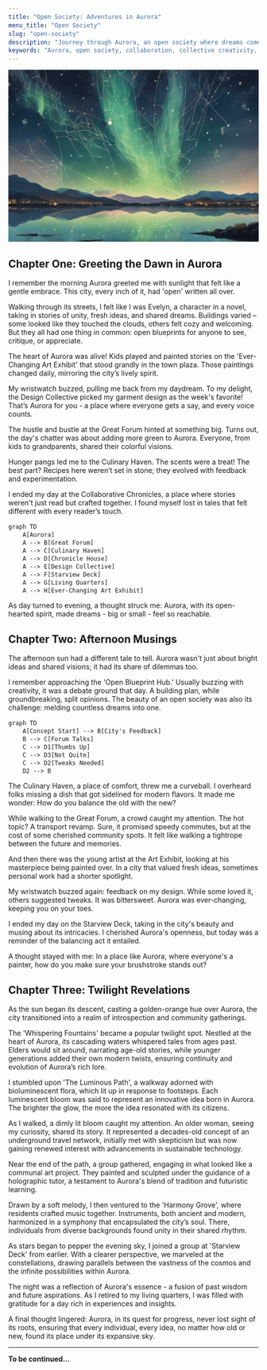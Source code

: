 ```yaml
---
title: "Open Society: Adventures in Aurora"
menu_title: "Open Society"
slug: "open-society"
description: "Journey through Aurora, an open society where dreams come alive, yet with its share of dilemmas. Experience a day in a place that celebrates collective creativity while navigating its challenges."
keywords: "Aurora, open society, collaboration, collective creativity, urban adventures, shared visions"
---
```


![](./starry-reflections.png)

## Chapter One: Greeting the Dawn in Aurora

I remember the morning Aurora greeted me with sunlight that felt like a gentle embrace. This city, every inch of it, had 'open' written all over.

Walking through its streets, I felt like I was Evelyn, a character in a novel, taking in stories of unity, fresh ideas, and shared dreams. Buildings varied – some looked like they touched the clouds, others felt cozy and welcoming. But they all had one thing in common: open blueprints for anyone to see, critique, or appreciate.

The heart of Aurora was alive! Kids played and painted stories on the 'Ever-Changing Art Exhibit' that stood grandly in the town plaza. Those paintings changed daily, mirroring the city’s lively spirit.

My wristwatch buzzed, pulling me back from my daydream. To my delight, the Design Collective picked my garment design as the week's favorite! That’s Aurora for you - a place where everyone gets a say, and every voice counts.

The hustle and bustle at the Great Forum hinted at something big. Turns out, the day's chatter was about adding more green to Aurora. Everyone, from kids to grandparents, shared their colorful visions.

Hunger pangs led me to the Culinary Haven. The scents were a treat! The best part? Recipes here weren’t set in stone; they evolved with feedback and experimentation.

I ended my day at the Collaborative Chronicles, a place where stories weren't just read but crafted together. I found myself lost in tales that felt different with every reader’s touch.

```mermaid
graph TD
    A[Aurora]
    A --> B[Great Forum]
    A --> C[Culinary Haven]
    A --> D[Chronicle House]
    A --> E[Design Collective]
    A --> F[Starview Deck]
    A --> G[Living Quarters]
    A --> H[Ever-Changing Art Exhibit]
```

As day turned to evening, a thought struck me: Aurora, with its open-hearted spirit, made dreams - big or small - feel so reachable.

## Chapter Two: Afternoon Musings

The afternoon sun had a different tale to tell. Aurora wasn't just about bright ideas and shared visions; it had its share of dilemmas too.

I remember approaching the 'Open Blueprint Hub.' Usually buzzing with creativity, it was a debate ground that day. A building plan, while groundbreaking, split opinions. The beauty of an open society was also its challenge: melding countless dreams into one.

```mermaid
graph TD
    A[Concept Start] --> B[City's Feedback]
    B --> C[Forum Talks]
    C --> D1[Thumbs Up]
    C --> D3[Not Quite]
    C --> D2[Tweaks Needed]
    D2 --> B
```

The Culinary Haven, a place of comfort, threw me a curveball. I overheard folks missing a dish that got sidelined for modern flavors. It made me wonder: How do you balance the old with the new?

While walking to the Great Forum, a crowd caught my attention. The hot topic? A transport revamp. Sure, it promised speedy commutes, but at the cost of some cherished community spots. It felt like walking a tightrope between the future and memories.

And then there was the young artist at the Art Exhibit, looking at his masterpiece being painted over. In a city that valued fresh ideas, sometimes personal work had a shorter spotlight.

My wristwatch buzzed again: feedback on my design. While some loved it, others suggested tweaks. It was bittersweet. Aurora was ever-changing, keeping you on your toes.

I ended my day on the Starview Deck, taking in the city's beauty and musing about its intricacies. I cherished Aurora's openness, but today was a reminder of the balancing act it entailed.

A thought stayed with me: In a place like Aurora, where everyone's a painter, how do you make sure your brushstroke stands out?

## Chapter Three: Twilight Revelations

As the sun began its descent, casting a golden-orange hue over Aurora, the city transitioned into a realm of introspection and community gatherings.

The 'Whispering Fountains' became a popular twilight spot. Nestled at the heart of Aurora, its cascading waters whispered tales from ages past. Elders would sit around, narrating age-old stories, while younger generations added their own modern twists, ensuring continuity and evolution of Aurora’s rich lore.

I stumbled upon 'The Luminous Path', a walkway adorned with bioluminescent flora, which lit up in response to footsteps. Each luminescent bloom was said to represent an innovative idea born in Aurora. The brighter the glow, the more the idea resonated with its citizens.

As I walked, a dimly lit bloom caught my attention. An older woman, seeing my curiosity, shared its story. It represented a decades-old concept of an underground travel network, initially met with skepticism but was now gaining renewed interest with advancements in sustainable technology.

Near the end of the path, a group gathered, engaging in what looked like a communal art project. They painted and sculpted under the guidance of a holographic tutor, a testament to Aurora's blend of tradition and futuristic learning.

Drawn by a soft melody, I then ventured to the 'Harmony Grove', where residents crafted music together. Instruments, both ancient and modern, harmonized in a symphony that encapsulated the city’s soul. There, individuals from diverse backgrounds found unity in their shared rhythm.

As stars began to pepper the evening sky, I joined a group at 'Starview Deck' from earlier. With a clearer perspective, we marveled at the constellations, drawing parallels between the vastness of the cosmos and the infinite possibilities within Aurora.

The night was a reflection of Aurora's essence - a fusion of past wisdom and future aspirations. As I retired to my living quarters, I was filled with gratitude for a day rich in experiences and insights.

A final thought lingered: Aurora, in its quest for progress, never lost sight of its roots, ensuring that every individual, every idea, no matter how old or new, found its place under its expansive sky.

---

**To be continued...**
